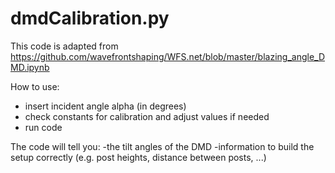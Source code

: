 # dmdCalibration.py

This code is adapted from https://github.com/wavefrontshaping/WFS.net/blob/master/blazing_angle_DMD.ipynb

How to use:
  - insert incident angle alpha (in degrees)
  - check constants for calibration and adjust values if needed
  - run code

The code will tell you:
  -the tilt angles of the DMD
  -information to build the setup correctly (e.g. post heights, distance between posts, ...)

